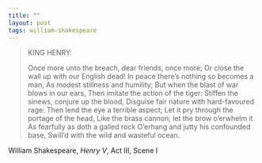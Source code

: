 ```yaml
---
title: ""
layout: post
tags: william-shakespeare
---
```


> KING HENRY:
> 
> Once more unto the breach, dear friends, once more;
> Or close the wall up with our English dead!
> In peace there’s nothing so becomes a man,
> As modest stillness and humility;
> But when the blast of war blows in our ears,
> Then imitate the action of the tiger:
> Stiffen the sinews, conjure up the blood,
> Disguise fair nature with hard-favoured rage:
> Then lend the eye a terrible aspect;
> Let it pry through the portage of the head,
> Like the brass cannon; let the brow o’erwhelm it
> As fearfully as doth a galled rock
> O’erhang and jutty his confounded base,
> Swill’d with the wild and wasteful ocean.


William Shakespeare, _Henry V_, Act III, Scene I

